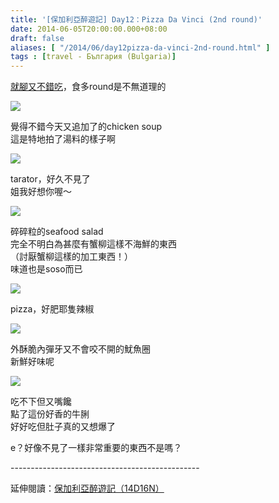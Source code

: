 ```yaml
---
title: '[保加利亞醉遊記] Day12：Pizza Da Vinci (2nd round)'
date: 2014-06-05T20:00:00.000+08:00
draft: false
aliases: [ "/2014/06/day12pizza-da-vinci-2nd-round.html" ]
tags : [travel - България (Bulgaria)]
---
```


[就腳又不錯吃](https://hidie.net/bulgaria11h/)，食多round是不無道理的  

![](/images/bulgaria12e1.jpg)

覺得不錯今天又追加了的chicken soup  
這是特地拍了湯料的樣子啊  

![](/images/bulgaria12e2.jpg)

tarator，好久不見了  
姐我好想你喔～  

![](/images/bulgaria12e3.jpg)

碎碎粒的seafood salad  
完全不明白為甚麼有蟹柳這樣不海鮮的東西  
（討厭蟹柳這樣的加工東西！）  
味道也是soso而已  

![](/images/bulgaria12e4.jpg)

pizza，好肥耶隻辣椒  

![](/images/bulgaria12e5.jpg)

外酥脆內彈牙又不會咬不開的魷魚圈  
新鮮好味呢  

![](/images/bulgaria12e6.jpg)

吃不下但又嘴饞  
點了這份好香的牛脷  
好好吃但肚子真的又想爆了  
  
e？好像不見了一樣非常重要的東西不是嗎？  
  
\-----------------------------------------------  
  
延伸閱讀：[保加利亞醉遊記（14D16N）](https://hidie.net/bulgaria14d16n/)
